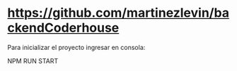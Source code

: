 # https://github.com/martinezlevin/backendCoderhouse

Para inicializar el proyecto ingresar en consola: 

NPM RUN START
